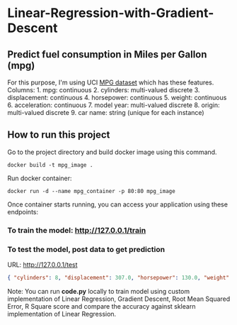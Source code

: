 # Linear-Regression-with-Gradient-Descent

## Predict fuel consumption in Miles per Gallon (mpg)

For this purpose, I'm using UCI [MPG dataset](https://archive.ics.uci.edu/ml/datasets/auto+mpg) which has these features.
Columns:
    1. mpg:           continuous
    2. cylinders:     multi-valued discrete
    3. displacement:  continuous
    4. horsepower:    continuous
    5. weight:        continuous
    6. acceleration:  continuous
    7. model year:    multi-valued discrete
    8. origin:        multi-valued discrete
    9. car name:      string (unique for each instance)


## How to run this project
Go to the project directory and build docker image using this command.

```
docker build -t mpg_image .
```

Run docker container:
```
docker run -d --name mpg_container -p 80:80 mpg_image
```

Once container starts running, you can access your application using these endpoints:

### To train the model: http://127.0.0.1/train


### To test the model, post data to get prediction

URL: http://127.0.0.1/test
```json
{ "cylinders": 8, "displacement": 307.0, "horsepower": 130.0, "weight": 3504, "acceleration": 12.0, "model_year": 70, "origin": 1}
```


Note: You can run **code.py** locally to train model using custom implementation of Linear Regression, Gradient Descent, Root Mean Squared Error, R Square score and compare the accuracy against sklearn implementation of Linear Regression. 